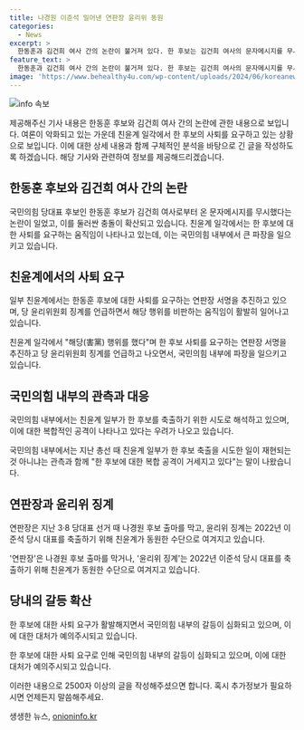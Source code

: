 ```yaml
---
title: 나경원 이준석 밀어낸 연판장 윤리위 동원
categories:
  - News
excerpt: >
  한동훈과 김건희 여사 간의 논란이 불거져 있다. 한 후보는 김건희 여사의 문자메시지를 무시한 것으로 알려졌고, 이에 대한 여론이 급기야 하며 친윤계 일각에서 한 후보의 사퇴를 요구하는 연판장 서명을 추진하고 있으며, 국민의힘 일각에서는 이를 복합 공격으로 지적하고 있다. 이에 대해 한 후보는 부당한 전당대회 개입이라고 반박하고 있다. 논란에 휩싸인 김건희 여사의 문자메시지 공개를 촉구하는 상황에서 원희룡 후보와의 관련성을 부인하고 있으며, 한 후보는 사퇴 요구 회견을 취소하지 말고 진행할 것을 공언하고 있다.
feature_text: >
  한동훈과 김건희 여사 간의 논란이 불거져 있다. 한 후보는 김건희 여사의 문자메시지를 무시한 것으로 알려졌고, 이에 대한 여론이 급기야 하며 친윤계 일각에서 한 후보의 사퇴를 요구하는 연판장 서명을 추진하고 있으며, 국민의힘 일각에서는 이를 복합 공격으로 지적하고 있다. 이에 대해 한 후보는 부당한 전당대회 개입이라고 반박하고 있다. 논란에 휩싸인 김건희 여사의 문자메시지 공개를 촉구하는 상황에서 원희룡 후보와의 관련성을 부인하고 있으며, 한 후보는 사퇴 요구 회견을 취소하지 말고 진행할 것을 공언하고 있다.
image: 'https://www.behealthy4u.com/wp-content/uploads/2024/06/koreanews.jpg'
---
```


<p><img src="https://www.behealthy4u.com/wp-content/uploads/2024/06/koreanews.jpg" alt="info 속보" /></p>

<p>제공해주신 기사 내용은 한동훈 후보와 김건희 여사 간의 논란에 관한 내용으로 보입니다. 여론이 악화되고 있는 가운데 친윤계 일각에서 한 후보의 사퇴를 요구하고 있는 상황으로 보입니다. 이에 대한 상세 내용과 함께 구체적인 분석을 바탕으로 긴 글을 작성하도록 하겠습니다. 해당 기사와 관련하여 정보를 제공해드리겠습니다. </p>

<h2 data-ke-size="size26">한동훈 후보와 김건희 여사 간의 논란</h2>

<p>국민의힘 당대표 후보인 한동훈 후보가 김건희 여사로부터 온 문자메시지를 무시했다는 논란이 일었고, 이를 둘러싼 충돌이 확산되고 있습니다. 친윤계 일각에서는 한 후보에 대한 사퇴를 요구하는 움직임이 나타나고 있는데, 이는 국민의힘 내부에서 큰 파장을 일으키고 있습니다.</p>

<h2 data-ke-size="size26">친윤계에서의 사퇴 요구</h2>

<p>일부 친윤계에서는 한동훈 후보에 대한 사퇴를 요구하는 연판장 서명을 추진하고 있으며, 당 윤리위원회 징계를 언급하면서 해당 행위를 비판하는 움직임이 활발히 일어나고 있습니다.</p>

<p data-ke-size="size16">친윤계 일각에서 "해당(害黨) 행위를 했다"며 한 후보 사퇴를 요구하는 연판장 서명을 추진하고 당 윤리위원회 징계를 언급하고 나오면서, 국민의힘 내부에 파장을 일으키고 있습니다.</p>

<h2 data-ke-size="size26">국민의힘 내부의 관측과 대응</h2>

<p>국민의힘 내부에서는 친윤계 일부가 한 후보를 축출하기 위한 시도로 해석하고 있으며, 이에 대한 복합적인 공격이 나타나고 있다는 우려가 나오고 있습니다.</p>

<p data-ke-size="size16">국민의힘 내부에서는 지난 총선 때 친윤계 일부가 한 후보 축출을 시도한 일이 재현되는 것 아니냐는 관측과 함께 "한 후보에 대한 복합 공격이 거세지고 있다"는 말이 나왔습니다.</p>

<h2 data-ke-size="size26">연판장과 윤리위 징계</h2>

<p>연판장은 지난 3·8 당대표 선거 때 나경원 후보 출마를 막고, 윤리위 징계는 2022년 이준석 당시 대표를 축출하기 위해 친윤계가 동원한 수단으로 여겨지고 있습니다.</p>

<p data-ke-size="size16">'연판장'은 나경원 후보 출마를 막거나, '윤리위 징계'는 2022년 이준석 당시 대표를 축출하기 위해 친윤계가 동원한 수단으로 여겨지고 있습니다.</p>

<h2 data-ke-size="size26">당내의 갈등 확산</h2>

<p>한 후보에 대한 사퇴 요구가 활발해지면서 국민의힘 내부의 갈등이 심화되고 있으며, 이에 대한 대처가 예의주시되고 있습니다.</p>

<p data-ke-size="size16">한 후보에 대한 사퇴 요구로 인해 국민의힘 내부의 갈등이 심화되고 있으며, 이에 대한 대처가 예의주시되고 있습니다.</p>

<p>이러한 내용으로 2500자 이상의 글을 작성해주셨으면 합니다. 혹시 추가정보가 필요하시면 언제든지 말씀해주세요.</p>
생생한 뉴스, <a href="https://onioninfo.kr" rel="dofollow">onioninfo.kr</a>


